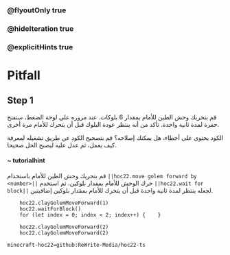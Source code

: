 ### @flyoutOnly true
### @hideIteration true
### @explicitHints true


# Pitfall

## Step 1
قم بتحريك وحش الطين للأمام بمقدار 6 بلوكات. عند مروره على لوحة الضغط، ستفتح حفرة لمدة ثانية واحدة. تأكد من أنه ينتظر عودة البلوك قبل أن يتحرك للأمام مرة أخرى.

الكود يحتوي على أخطاء، هل يمكنك إصلاحه؟ قم بتصحيح الكود عن طريق تشغيله لمعرفة كيف يعمل، ثم عدل عليه ليصبح الحل صحيحا.

#### ~ tutorialhint  
قم بتحريك وحش الطين للأمام باستخدام ``||hoc22.move golem forward by <number>||`` حرك الوحش للأمام بمقدار بلوكين، ثم استخدم ``||hoc22.wait for block||`` لجعله ينتظر لمدة ثانية واحدة قبل أن يتحرك للأمام بمقدار بلوكين إضافيتين.



```ghost
    hoc22.clayGolemMoveForward(1)
    hoc22.waitForBlock()
    for (let index = 0; index < 2; index++) {    }
```
```template
    hoc22.clayGolemMoveForward(2) 
    hoc22.clayGolemMoveForward(2)    
```
```package
minecraft-hoc22=github:ReWrite-Media/hoc22-ts
```